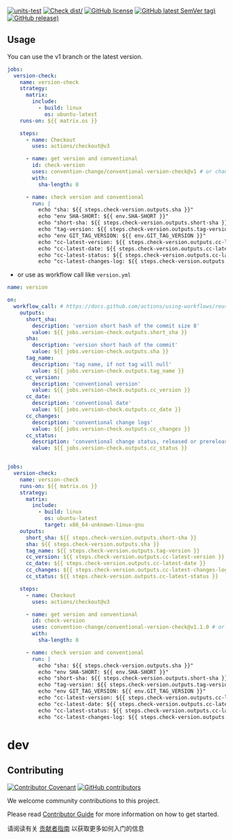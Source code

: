 [![units-test](https://github.com/convention-change/conventional-version-check/actions/workflows/test.yml/badge.svg)](https://github.com/convention-change/conventional-version-check/actions/workflows/test.yml)
[![Check dist/](https://github.com/convention-change/conventional-version-check/actions/workflows/check-dist.yml/badge.svg)](https://github.com/convention-change/conventional-version-check/actions/workflows/check-dist.yml)
[![GitHub license](https://img.shields.io/github/license/convention-change/conventional-version-check)](https://github.com/convention-change/conventional-version-check)
[![GitHub latest SemVer tag)](https://img.shields.io/github/v/tag/convention-change/conventional-version-check)](https://github.com/convention-change/conventional-version-check/tags)
[![GitHub release)](https://img.shields.io/github/v/release/convention-change/conventional-version-check)](https://github.com/convention-change/conventional-version-check/releases)

## Usage

You can use the v1 branch or the latest version.

```yaml
jobs:
  version-check:
    name: version-check
    strategy:
      matrix:
        include:
          - build: linux
            os: ubuntu-latest
    runs-on: ${{ matrix.os }}

    steps:
      - name: Checkout
        uses: actions/checkout@v3

      - name: get version and conventional
        id: check-version
        uses: convention-change/conventional-version-check@v1 # or change to latest version
        with:
          sha-length: 8

      - name: check version and conventional
        run: |
          echo "sha: ${{ steps.check-version.outputs.sha }}"
          echo "env SHA-SHORT: ${{ env.SHA-SHORT }}"
          echo "short-sha: ${{ steps.check-version.outputs.short-sha }}"
          echo "tag-version: ${{ steps.check-version.outputs.tag-version }}"
          echo "env GIT_TAG_VERSION: ${{ env.GIT_TAG_VERSION }}"
          echo "cc-latest-version: ${{ steps.check-version.outputs.cc-latest-version }}"
          echo "cc-latest-date: ${{ steps.check-version.outputs.cc-latest-date }}"
          echo "cc-latest-status: ${{ steps.check-version.outputs.cc-latest-status }}"
          echo "cc-latest-changes-log: ${{ steps.check-version.outputs.cc-latest-changes-log }}"
```

- or use as workflow call like `version.yml`

```yaml
name: version

on:
  workflow_call: # https://docs.github.com/actions/using-workflows/reusing-workflows#using-inputs-and-secrets-in-a-reusable-workflow
    outputs:
      short_sha:
        description: 'version short hash of the commit size 8'
        value: ${{ jobs.version-check.outputs.short_sha }}
      sha:
        description: 'version short hash of the commit'
        value: ${{ jobs.version-check.outputs.sha }}
      tag_name:
        description: 'tag name, if not tag will null'
        value: ${{ jobs.version-check.outputs.tag_name }}
      cc_version:
        description: 'conventional version'
        value: ${{ jobs.version-check.outputs.cc_version }}
      cc_date:
        description: 'conventional date'
        value: ${{ jobs.version-check.outputs.cc_date }}
      cc_changes:
        description: 'conventional change logs'
        value: ${{ jobs.version-check.outputs.cc_changes }}
      cc_status:
        description: 'conventional change status, released or prereleased'
        value: ${{ jobs.version-check.outputs.cc_status }}


jobs:
  version-check:
    name: version-check
    runs-on: ${{ matrix.os }}
    strategy:
      matrix:
        include:
          - build: linux
            os: ubuntu-latest
            target: x86_64-unknown-linux-gnu
    outputs:
      short_sha: ${{ steps.check-version.outputs.short-sha }}
      sha: ${{ steps.check-version.outputs.sha }}
      tag_name: ${{ steps.check-version.outputs.tag-version }}
      cc_version: ${{ steps.check-version.outputs.cc-latest-version }}
      cc_date: ${{ steps.check-version.outputs.cc-latest-date }}
      cc_changes: ${{ steps.check-version.outputs.cc-latest-changes-log }}
      cc_status: ${{ steps.check-version.outputs.cc-latest-status }}

    steps:
      - name: Checkout
        uses: actions/checkout@v3

      - name: get version and conventional
        id: check-version
        uses: convention-change/conventional-version-check@v1.1.0 # or change to latest version
        with:
          sha-length: 8

      - name: check version and conventional
        run: |
          echo "sha: ${{ steps.check-version.outputs.sha }}"
          echo "env SHA-SHORT: ${{ env.SHA-SHORT }}"
          echo "short-sha: ${{ steps.check-version.outputs.short-sha }}"
          echo "tag-version: ${{ steps.check-version.outputs.tag-version }}"
          echo "env GIT_TAG_VERSION: ${{ env.GIT_TAG_VERSION }}"
          echo "cc-latest-version: ${{ steps.check-version.outputs.cc-latest-version }}"
          echo "cc-latest-date: ${{ steps.check-version.outputs.cc-latest-date }}"
          echo "cc-latest-status: ${{ steps.check-version.outputs.cc-latest-status }}"
          echo "cc-latest-changes-log: ${{ steps.check-version.outputs.cc-latest-changes-log }}"
```

# dev

## Contributing

[![Contributor Covenant](https://img.shields.io/badge/contributor%20covenant-v1.4-ff69b4.svg)](.github/CONTRIBUTING_DOC/CODE_OF_CONDUCT.md)
[![GitHub contributors](https://img.shields.io/github/contributors/convention-change/conventional-version-check)](https://github.com/convention-change/conventional-version-check/graphs/contributors)

We welcome community contributions to this project.

Please read [Contributor Guide](.github/CONTRIBUTING_DOC/CONTRIBUTING.md) for more information on how to get started.

请阅读有关 [贡献者指南](.github/CONTRIBUTING_DOC/zh-CN/CONTRIBUTING.md) 以获取更多如何入门的信息
